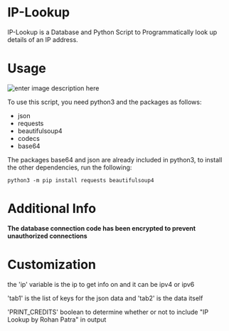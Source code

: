 
# IP-Lookup
IP-Lookup is a Database and Python Script to Programmatically look up details of an IP address.

# Usage

![enter image description here](https://i.imgur.com/yCzlwxO.gif)

To use this script, you need python3 and the packages as follows:

 - json
 - requests
 - beautifulsoup4
 - codecs
 - base64

The packages base64 and json are already included in python3, to install the other dependencies, run the following:

    python3 -m pip install requests beautifulsoup4

# Additional Info

**The database connection code has been encrypted to prevent unauthorized connections**

# Customization

the 'ip' variable is the ip to get info on and it can be ipv4 or ipv6  
  
'tab1' is the list of keys for the json data and 'tab2' is the data itself  
  
'PRINT_CREDITS' boolean to determine whether or not to include "IP Lookup by Rohan Patra" in output
